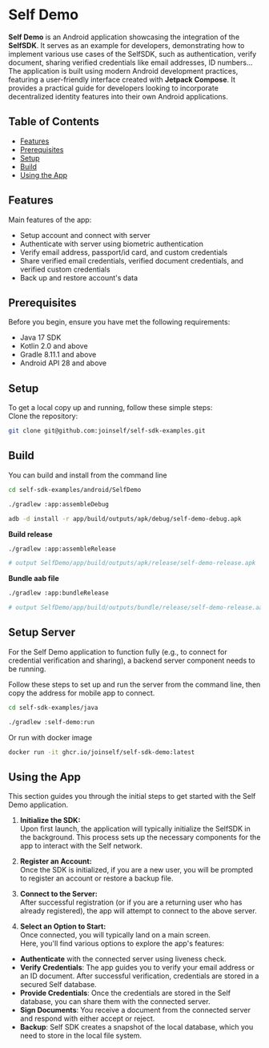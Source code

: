 
# Self Demo

**Self Demo** is an Android application showcasing the integration of the **SelfSDK**. It serves as an example for developers, demonstrating how to implement various use cases of the SelfSDK, such as authentication, verify document, sharing verified credentials like email addresses, ID numbers...  
The application is built using modern Android development practices, featuring a user-friendly interface created with **Jetpack Compose**. It provides a practical guide for developers looking to incorporate decentralized identity features into their own Android applications.

## Table of Contents

- [Features](#features)
- [Prerequisites](#prerequisites)
- [Setup](#setup)
- [Build](#build)
- [Using the App](#using-the-app)

## Features
Main features of the app:

   - Setup account and connect with server
   - Authenticate with server using biometric authentication
   - Verify email address, passport/id card, and custom credentials
   - Share verified email credentials, verified document credentials, and verified custom credentials
   - Back up and restore account's data

## Prerequisites

Before you begin, ensure you have met the following requirements:

   - Java 17 SDK
   - Kotlin 2.0 and above
   - Gradle 8.11.1 and above
   - Android API 28 and above

## Setup

To get a local copy up and running, follow these simple steps:   
Clone the repository:
```bash
git clone git@github.com:joinself/self-sdk-examples.git
```

## Build
You can build and install from the command line

```bash
cd self-sdk-examples/android/SelfDemo

./gradlew :app:assembleDebug

adb -d install -r app/build/outputs/apk/debug/self-demo-debug.apk
```

__Build release__

```bash
./gradlew :app:assembleRelease

# output SelfDemo/app/build/outputs/apk/release/self-demo-release.apk
```

__Bundle aab file__

```bash
./gradlew :app:bundleRelease

# output SelfDemo/app/build/outputs/bundle/release/self-demo-release.aab
```

## Setup Server

For the Self Demo application to function fully (e.g., to connect for credential verification and sharing), a backend server component needs to be running. 

Follow these steps to set up and run the server from the command line, then copy the address for mobile app to connect.
  
```bash
cd self-sdk-examples/java

./gradlew :self-demo:run
```

Or run with docker image

```bash
docker run -it ghcr.io/joinself/self-sdk-demo:latest
```

## Using the App

This section guides you through the initial steps to get started with the Self Demo application.

1.  **Initialize the SDK:**  
   Upon first launch, the application will typically initialize the SelfSDK in the background. This process sets up the necessary components for the app to interact with the Self network.

2.  **Register an Account:**  
   Once the SDK is initialized, if you are a new user, you will be prompted to register an account or restore a backup file.

3.  **Connect to the Server:**  
   After successful registration (or if you are a returning user who has already registered), the app will attempt to connect to the above server.

4.  **Select an Option to Start:**  
   Once connected, you will typically land on a main screen.  
   Here, you'll find various options to explore the app's features:    

   - **Authenticate** with the connected server using liveness check.
   - **Verify Credentials**: The app guides you to verify your email address or an ID document. After successful verification, credentials are stored in a secured Self database.
   - **Provide Credentials**: Once the credentials are stored in the Self database, you can share them with the connected server.
   - **Sign Documents**: You receive a document from the connected server and respond with either accept or reject.
   - **Backup**: Self SDK creates a snapshot of the local database, which you need to store in the local file system.
   
   
